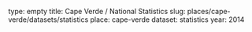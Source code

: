 type: empty
title: Cape Verde / National Statistics
slug: places/cape-verde/datasets/statistics
place: cape-verde
dataset: statistics
year: 2014
